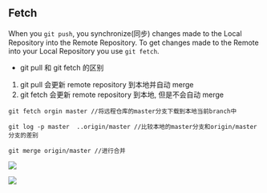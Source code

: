 ## Fetch

When you `git push`, you synchronize(同步) changes made to the Local Repository into the Remote Repository. To get changes made to the Remote into your Local Repository you use `git fetch`.

- git pull 和 git fetch 的区别

1.  git pull 会更新 remote repository 到本地并自动 merge
2.  git fetch 会更新 remote repository 到本地, 但是不会自动 merge

```
git fetch orgin master //将远程仓库的master分支下载到本地当前branch中

git log -p master  ..origin/master //比较本地的master分支和origin/master分支的差别

git merge origin/master //进行合并
```

![](https://res.cloudinary.com/practicaldev/image/fetch/s--LD07tDxG--/c_limit%2Cf_auto%2Cfl_progressive%2Cq_auto%2Cw_880/https://raw.githubusercontent.com/UnseenWizzard/git_training/master/img/pull.png)

![](https://res.cloudinary.com/practicaldev/image/fetch/s--F6oFwBrc--/c_limit%2Cf_auto%2Cfl_progressive%2Cq_auto%2Cw_880/https://raw.githubusercontent.com/UnseenWizzard/git_training/master/img/fetch.png)
